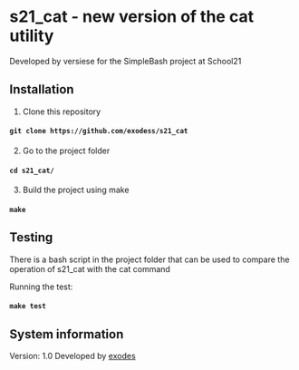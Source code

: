 # s21_cat - new version of the cat utility
Developed by versiese for the SimpleBash project at School21

## Installation
1. Clone this repository
#### `git clone https://github.com/exodess/s21_cat`
2. Go to the project folder
#### `cd s21_cat/`
3. Build the project using make
#### `make`

## Testing

There is a bash script in the project folder that can be used to compare the operation of s21_cat with the cat command

Running the test:
#### `make test`


## System information

Version: 1.0
Developed by [exodes](t.me/@exodesk)
